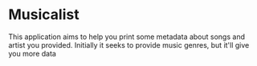 # Musicalist
This application aims to help you print some metadata about songs and artist you provided. Initially it seeks to provide music genres, but it'll give you more data